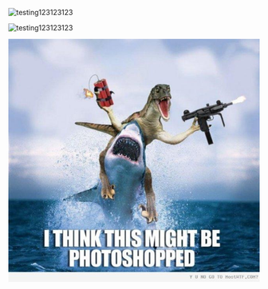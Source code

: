 ![testing123123123](http://cphepdev:4567/images/testing123123123.jpg)

![testing123123123](http://s5.favim.com/orig/53/cool-funny-haha-lol-Favim.com-495079.jpg)

<a href rel="some text"><img src="/images/testing123123123.jpg" alt="" /></a>